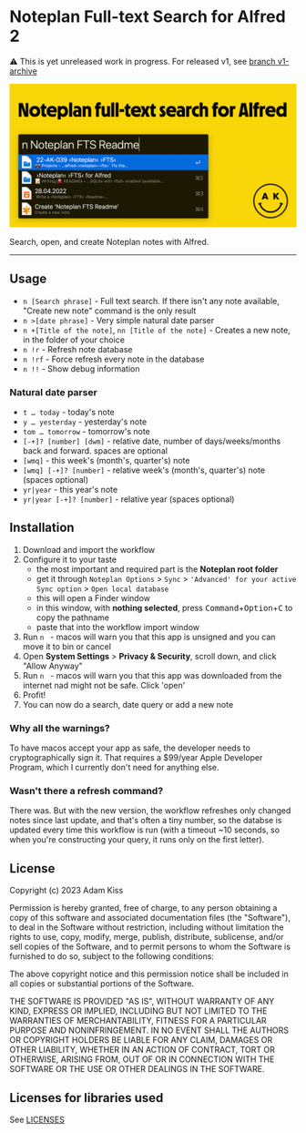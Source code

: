 # Noteplan Full-text Search for Alfred 2

⚠️ This is yet unreleased work in progress. For released v1, see [branch v1-archive](https://github.com/adamkiss/alfred-noteplan-fts/tree/v1-archive)

![OG Social image](social.jpg)

Search, open, and create Noteplan notes with Alfred.

---

## Usage
- `n [Search phrase]` - Full text search. If there isn't any note available, "Create new note" command is the only result
- `n >[date phrase]` - Very simple natural date parser
- `n +[Title of the note]`, `nn [Title of the note]` - Creates a new note, in the folder of your choice
- `n !r` - Refresh note database
- `n !rf` - Force refresh every note in the database
- `n !!` - Show debug information

### Natural date parser
- `t … today` - today's note
- `y … yesterday` - yesterday's note
- `tom … tomorrow` - tomorrow's note
- `[-+]? [number] [dwm]` - relative date, number of days/weeks/months back and forward. spaces are optional
- `[wmq]` - this week's (month's, quarter's) note
- `[wmq] [-+]? [number]` - relative week's (month's, quarter's) note (spaces optional)
- `yr|year` - this year's note
- `yr|year [-+]? [number]` - relative year (spaces optional)

## Installation
1. Download and import the workflow
2. Configure it to your taste
    - the most important and required part is the **Noteplan root folder**
    - get it through `Noteplan Options` > `Sync` > `'Advanced' for your active Sync option` > `Open local database`
    - this will open a Finder window
    - in this window, with **nothing selected**, press <kbd>Command</kbd>+<kbd>Option</kbd>+<kbd>C</kbd> to copy the pathname 
    - paste that into the workflow import window
3. Run `n ` - macos will warn you that this app is unsigned and you can move it to bin or cancel
4. Open **System Settings** > **Privacy & Security**, scroll down, and click "Allow Anyway"
5. Run `n ` - macos will warn you that this app was downloaded from the internet nad might not be safe. Click 'open'
6. Profit!
7. You can now do a search, date query or add a new note

### Why all the warnings?
To have macos accept your app as safe, the developer needs to cryptographically sign it. That requires a $99/year Apple Developer Program, which I currently don't need for anything else.

### Wasn't there a refresh command?
There was. But with the new version, the workflow refreshes only changed notes since last update, and that's often a tiny number, so the databse is updated every time this workflow is run (with a timeout ~10 seconds, so when you're constructing your query, it runs only on the first letter).

## License

Copyright (c) 2023 Adam Kiss

Permission is hereby granted, free of charge, to any person obtaining a copy
of this software and associated documentation files (the "Software"), to deal
in the Software without restriction, including without limitation the rights
to use, copy, modify, merge, publish, distribute, sublicense, and/or sell
copies of the Software, and to permit persons to whom the Software is
furnished to do so, subject to the following conditions:

The above copyright notice and this permission notice shall be included in all
copies or substantial portions of the Software.

THE SOFTWARE IS PROVIDED "AS IS", WITHOUT WARRANTY OF ANY KIND, EXPRESS OR
IMPLIED, INCLUDING BUT NOT LIMITED TO THE WARRANTIES OF MERCHANTABILITY,
FITNESS FOR A PARTICULAR PURPOSE AND NONINFRINGEMENT. IN NO EVENT SHALL THE
AUTHORS OR COPYRIGHT HOLDERS BE LIABLE FOR ANY CLAIM, DAMAGES OR OTHER
LIABILITY, WHETHER IN AN ACTION OF CONTRACT, TORT OR OTHERWISE, ARISING FROM,
OUT OF OR IN CONNECTION WITH THE SOFTWARE OR THE USE OR OTHER DEALINGS IN THE
SOFTWARE.

## Licenses for libraries used

See [LICENSES](./workflow/LICENSES)